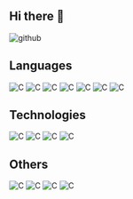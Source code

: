## Hi there 👋

<!--
**ForgotAccount/ForgotAccount** is a ✨ _special_ ✨ repository because its `README.md` (this file) appears on your GitHub profile.

Here are some ideas to get you started:

- 🔭 I’m currently working on ...
- 🌱 I’m currently learning ...
- 👯 I’m looking to collaborate on ...
- 🤔 I’m looking for help with ...
- 💬 Ask me about ...
- 📫 How to reach me: ...
- 😄 Pronouns: ...
- ⚡ Fun fact: ...
-->
![github](https://img.shields.io/badge/GitHub-000000?style=for-the-badge&logo=GitHub&logoColor=white)
## Languages
![C](https://img.shields.io/badge/-CSharp-1872B6?style=flat-square&logo=CSharp&logoColor=white)
![C](https://img.shields.io/badge/-XAML-1872B6?style=flat-square&logo=XAML&logoColor=white)
![C](https://img.shields.io/badge/-Java-1872B6?style=flat-square&logo=Java&logoColor=white)
![C](https://img.shields.io/badge/-C++-1872B6?style=flat-square&logo=C++&logoColor=white)
![C](https://img.shields.io/badge/-Python-1572B6?style=flat-square&logo=Python&logoColor=green)
![C](https://img.shields.io/badge/-JavaScript-oringe?style=flat-square&logo=javascript)
![C](https://img.shields.io/badge/-SQL-oringe?style=flat-square&logo=SQL)
## Technologies
![C](https://img.shields.io/badge/-WPF-1872B6?style=flat-square&logo=WPF&logoColor=white)
![C](https://img.shields.io/badge/-MySQL-1572B6?style=flat-square&logo=MySQL&logoColor=white)
![C](https://img.shields.io/badge/-SQLLite-1572B6?style=flat-square&logo=SQLLite&logoColor=white)
![C](https://img.shields.io/badge/-Vue-1572B6?style=flat-square&logo=Vue&logoColor=white)
## Others
![C](https://img.shields.io/badge/-MVVM-1572B6?style=flat-square&logo=MVVM)
![C](https://img.shields.io/badge/-HTML5-E34F26?style=flat-square&logo=html5&logoColor=white)
![C](https://img.shields.io/badge/-CSS3-1572B6?style=flat-square&logo=css3)
![C](https://img.shields.io/badge/-Git-1572B6?style=flat-square&logo=Git)
